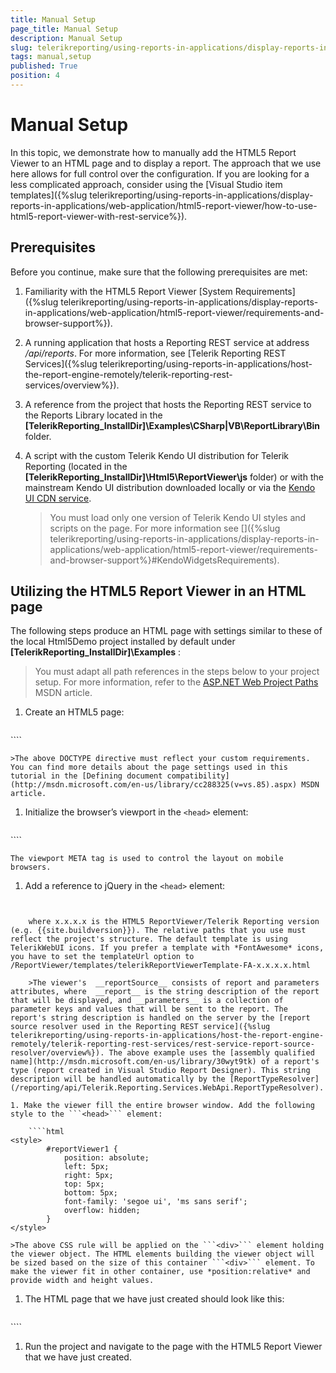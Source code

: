 ```yaml
---
title: Manual Setup
page_title: Manual Setup 
description: Manual Setup
slug: telerikreporting/using-reports-in-applications/display-reports-in-applications/web-application/html5-report-viewer/manual-setup
tags: manual,setup
published: True
position: 4
---
```


# Manual Setup

In this topic, we demonstrate how to manually add the HTML5 Report Viewer to an HTML page and to display a report. The approach that we use here allows for full control over the configuration. If you are looking for a less complicated approach, consider using the [Visual Studio item templates]({%slug telerikreporting/using-reports-in-applications/display-reports-in-applications/web-application/html5-report-viewer/how-to-use-html5-report-viewer-with-rest-service%}). 

## Prerequisites

Before you continue, make sure that the following prerequisites are met:         

1. Familiarity with the HTML5 Report Viewer [System Requirements]({%slug telerikreporting/using-reports-in-applications/display-reports-in-applications/web-application/html5-report-viewer/requirements-and-browser-support%}). 

1. A running application that hosts a Reporting REST service at address */api/reports*. For more information, see [Telerik Reporting REST Services]({%slug telerikreporting/using-reports-in-applications/host-the-report-engine-remotely/telerik-reporting-rest-services/overview%}). 

1. A reference from the project that hosts the Reporting REST service to the Reports Library located in the __[TelerikReporting_InstallDir]\Examples\CSharp|VB\ReportLibrary\Bin__ folder. 

1. A script with the custom Telerik Kendo UI distribution for Telerik Reporting (located in the __[TelerikReporting_InstallDir]\Html5\ReportViewer\js__ folder) or with the mainstream Kendo UI distribution downloaded locally or via the [Kendo UI CDN service](http://docs.telerik.com/kendo-ui/install/cdn). 

   >You must load only one version of Telerik Kendo UI styles and scripts on the page. For more information see []({%slug telerikreporting/using-reports-in-applications/display-reports-in-applications/web-application/html5-report-viewer/requirements-and-browser-support%}#KendoWidgetsRequirements). 


## Utilizing the HTML5 Report Viewer in an HTML page

The following steps produce an HTML page with settings similar to these of the local Html5Demo project installed by default under __[TelerikReporting_InstallDir]\Examples__ : 

> You must adapt all path references in the steps below to your project setup. For more information, refer to the [ASP.NET Web Project Paths](http://msdn.microsoft.com/en-us/library/ms178116.aspx) MSDN article. 


1. Create an HTML5 page:
    
    ````html
<!DOCTYPE html>
<html xmlns="http://www.w3.org/1999/xhtml">
<head>
    <title>Telerik HTML5 Report Viewer</title>
</head>
<body>
</body>
</html>
````

    >The above DOCTYPE directive must reflect your custom requirements. You can find more details about the page settings used in this tutorial in the [Defining document compatibility](http://msdn.microsoft.com/en-us/library/cc288325(v=vs.85).aspx) MSDN article. 

1. Initialize the browser’s viewport in the ```<head>``` element:
    
    ````html
<meta name="viewport" content="width=device-width, initial-scale=1, maximum-scale=1" />
````

    The viewport META tag is used to control the layout on mobile browsers.    

1. Add a reference to jQuery in the ```<head>``` element:
    
    ````html
<script src="https://ajax.googleapis.com/ajax/libs/jquery/3.3.1/jquery.min.js" /script>
````

    >jQuery must be loaded before creating the viewer object.jQuery must be loaded only once on the page.

1. Add references to the Telerik Kendo UI styles in the ```<head>``` element:
    
    ````html
<!-- the required Kendo styles -->
<link href="https://kendo.cdn.telerik.com/2020.3.1118/styles/kendo.common.min.css" rel="stylesheet" />
<link href="https://kendo.cdn.telerik.com/2020.3.1118/styles/kendo.blueopal.min.css" rel="stylesheet" />
````

1. Add references to the HTML5 Report Viewer JavaScript file in the ```<head>``` element:
    
    ````html
<script src="/api/reports/resources/js/telerikReportViewer" /script>
````

    >The report viewer JavaScript must be referenced after any other Kendo widgets or bundles. 

    If no Kendo widgets are utilized in the page, the report viewer will register a custom Kendo subset to enable the required Kendo widgets. The subset is served from the report service. If Kendo is used on the page or the CDN is preferred, make sure the following widgets are referenced: 
    
    ````html
                  <!--
<script src="https://kendo.cdn.telerik.com/2020.3.1118/js/kendo.core.min.js" /script>
<script src="https://kendo.cdn.telerik.com/2020.3.1118/js/kendo.data.odata.min.js" /script>
<script src="https://kendo.cdn.telerik.com/2020.3.1118/js/kendo.data.min.js" /script>
<script src="https://kendo.cdn.telerik.com/2020.3.1118/js/kendo.userevents.min.js" /script>
<script src="https://kendo.cdn.telerik.com/2020.3.1118/js/kendo.selectable.min.js" /script>
<script src="https://kendo.cdn.telerik.com/2020.3.1118/js/kendo.calendar.min.js" /script>
<script src="https://kendo.cdn.telerik.com/2020.3.1118/js/kendo.fx.min.js" /script>
<script src="https://kendo.cdn.telerik.com/2020.3.1118/js/kendo.draganddrop.min.js" /script>
<script src="https://kendo.cdn.telerik.com/2020.3.1118/js/kendo.mobile.scroller.min.js" /script>
<script src="https://kendo.cdn.telerik.com/2020.3.1118/js/kendo.virtuallist.min.js" /script>
<script src="https://kendo.cdn.telerik.com/2020.3.1118/js/kendo.popup.min.js" /script>
<script src="https://kendo.cdn.telerik.com/2020.3.1118/js/kendo.list.min.js" /script>
<script src="https://kendo.cdn.telerik.com/2020.3.1118/js/kendo.combobox.min.js" /script>
<script src="https://kendo.cdn.telerik.com/2020.3.1118/js/kendo.datepicker.min.js" /script>
<script src="https://kendo.cdn.telerik.com/2020.3.1118/js/kendo.resizable.min.js" /script>
<script src="https://kendo.cdn.telerik.com/2020.3.1118/js/kendo.dropdownlist.min.js" /script>
<script src="https://kendo.cdn.telerik.com/2020.3.1118/js/kendo.multiselect.min.js" /script>
<script src="https://kendo.cdn.telerik.com/2020.3.1118/js/kendo.splitter.min.js" /script>
<script src="https://kendo.cdn.telerik.com/2020.3.1118/js/kendo.window.min.js" /script>
<script src="https://kendo.cdn.telerik.com/2020.3.1118/js/kendo.color.min.js" /script>
<script src="https://kendo.cdn.telerik.com/2020.3.1118/js/kendo.slider.min.js" /script>
<script src="https://kendo.cdn.telerik.com/2020.3.1118/js/kendo.button.min.js" /script>
<script src="https://kendo.cdn.telerik.com/2020.3.1118/js/kendo.colorpicker.min.js" /script>
<script src="https://kendo.cdn.telerik.com/2020.3.1118/js/kendo.editor.min.js" /script>
<script src="https://kendo.cdn.telerik.com/2020.3.1118/js/kendo.listview.min.js" /script>
<script src="https://kendo.cdn.telerik.com/2020.3.1118/js/kendo.menu.min.js" /script>
<script src="https://kendo.cdn.telerik.com/2020.3.1118/js/kendo.panelbar.min.js" /script>
<script src="https://kendo.cdn.telerik.com/2020.3.1118/js/kendo.tooltip.min.js" /script>
<script src="https://kendo.cdn.telerik.com/2020.3.1118/js/kendo.treeview.min.js" /script>
<script src="https://kendo.cdn.telerik.com/2020.3.1118/js/kendo.touch.min.js" /script>
kendo.mobile.min.js - optional, if gestures/touch support is required
<script src="https://kendo.cdn.telerik.com/2020.3.1118/js/kendo.mobile.min.js" /script>
kendo.all.min.js or kendo.web.min.js can be used as well if Kendo is used outside the report viewer
<script src="https://kendo.cdn.telerik.com/2020.3.1118/js/kendo.web.min.js" /script>
-->
````

1. Add a ```<div>``` element to the ```<body>``` element that will serve as a placeholder for the viewer’s widget. The ```<div>``` element's ID attribute serves as a key(Id) for the viewer object. Its content (*loading...*) will be displayed while the viewer’s content is being loaded (from the template). : 
    
    ````html
<div id="reportViewer1" class="k-widget">
    loading...
</div>
````

1. Add the following script element at the bottom of the ```<body>``` element and create the HTML5 Report Viewer widget for the reportViewer1 ```<div>``` element that we just added:
    
    ````js
<script type="text/javascript">
        $("#reportViewer1")
         .telerik_ReportViewer({
                serviceUrl: "/api/reports/",
                //templateUrl: /ReportViewer/templates/telerikReportViewerTemplate-FA-x.x.x.x.html
                reportSource: {
                    report: "Telerik.Reporting.Examples.CSharp.ProductCatalog, CSharp.ReportLibrary",
                    parameters: {
                        CultureID: "en"
                    }
                }
            });
</script>
````

    where x.x.x.x is the HTML5 ReportViewer/Telerik Reporting version (e.g. {{site.buildversion}}). The relative paths that you use must reflect the project's structure. The default template is using TelerikWebUI icons. If you prefer a template with *FontAwesome* icons, you have to set the templateUrl option to /ReportViewer/templates/telerikReportViewerTemplate-FA-x.x.x.x.html 

    >The viewer's  __reportSource__ consists of report and parameters attributes, where  __report__ is the string description of the report that will be displayed, and __parameters__ is a collection of parameter keys and values that will be sent to the report. The report's string description is handled on the server by the [report source resolver used in the Reporting REST service]({%slug telerikreporting/using-reports-in-applications/host-the-report-engine-remotely/telerik-reporting-rest-services/rest-service-report-source-resolver/overview%}). The above example uses the [assembly qualified name](http://msdn.microsoft.com/en-us/library/30wyt9tk) of a report's type (report created in Visual Studio Report Designer). This string description will be handled automatically by the [ReportTypeResolver](/reporting/api/Telerik.Reporting.Services.WebApi.ReportTypeResolver). 

1. Make the viewer fill the entire browser window. Add the following style to the ```<head>``` element:
    
    ````html
<style>
        #reportViewer1 {
            position: absolute;
            left: 5px;
            right: 5px;
            top: 5px;
            bottom: 5px;
            font-family: 'segoe ui', 'ms sans serif';
            overflow: hidden;
        }
</style>
````

    >The above CSS rule will be applied on the ```<div>``` element holding the viewer object. The HTML elements building the viewer object will be sized based on the size of this container ```<div>``` element. To make the viewer fit in other container, use *position:relative* and provide width and height values. 

1. The HTML page that we have just created should look like this:
    
    ````html
<!DOCTYPE html>
<html xmlns="http://www.w3.org/1999/xhtml">
<head>
    <title>Telerik HTML5 Report Viewer</title>
    <meta name="viewport" content="width=device-width, initial-scale=1, maximum-scale=1" />
    <script src="https://ajax.googleapis.com/ajax/libs/jquery/3.3.1/jquery.min.js" /script>
    <link href="https://kendo.cdn.telerik.com/2020.3.1118/styles/kendo.common.min.css" rel="stylesheet" />
    <link href="https://kendo.cdn.telerik.com/2020.3.1118/styles/kendo.blueopal.min.css" rel="stylesheet" />
    <script src="/api/reports/resources/js/telerikReportViewer" /script>
    <style>
        #reportViewer1 {
            position: absolute;
            left: 5px;
            right: 5px;
            top: 5px;
            bottom: 5px;
            font-family: 'segoe ui', 'ms sans serif';
            overflow: hidden;
        }
    </style>
</head>
<body>
    <div id="reportViewer1" class="k-widget">
        loading...
    </div>
    <script type="text/javascript">
        $("#reportViewer1")
         .telerik_ReportViewer({
                serviceUrl: "/api/reports/",
                reportSource: {
                    report: "Telerik.Reporting.Examples.CSharp.ProductCatalog, CSharp.ReportLibrary",
                    parameters: {
                        CultureID: "en"
                    }
                }
            });
    </script>
</body>
</html>
````

1. Run the project and navigate to the page with the HTML5 Report Viewer that we have just created.
